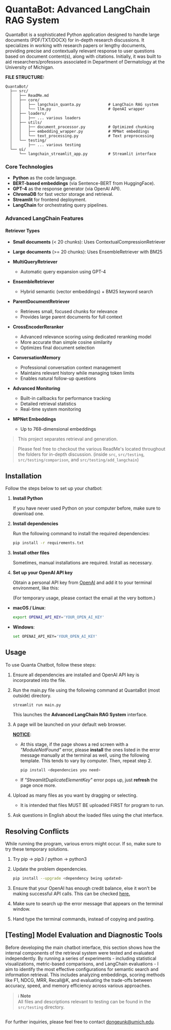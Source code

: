 # **QuantaBot: Advanced LangChain RAG System**

QuantaBot is a sophisticated Python application designed to handle large documents (PDF/TXT/DOCX) for in-depth research discussions. It specializes in working with research papers or lengthy documents, providing precise and contextually relevant response to user questions based on document content(s), along with citations. Initially, it was built to aid researchers/professors associated in Department of Dermatology at the University of Michigan.

**FILE STRUCTURE:**

```
QuantaBot/
  ├── src/
  │   ├── ReadMe.md
  │   ├── core/
  │   │   ├── langchain_quanta.py            # LangChain RAG system
  │   │   └── llm.py                         # OpenAI wrapper
  │   ├── loaders/
  │   │   ├── ... various loaders
  │   ├── utils/
  │   │   ├── document_processor.py          # Optimized chunking
  │   │   ├── embedding_wrapper.py           # MPNet embeddings
  │   │   └── text_processing.py             # Text preprocessing
  │   └── testing/
  │       ├── ... various testing
  └── ui/
      └── langchain_streamlit_app.py         # Streamlit interface
```

### Core Technologies

- **Python** as the code language.
- **BERT-based embeddings** (via Sentence-BERT from HuggingFace).
- **GPT-4** as the response generator (via OpenAI API).
- **ChromaDB** for fast vector storage and retrieval.
- **Streamlit** for frontend deployment.
- **LangChain** for orchestrating query pipelines.

### Advanced LangChain Features

#### Retriever Types

- **Small documents** (< 20 chunks): Uses ContextualCompressionRetriever
- **Large documents** (>= 20 chunks): Uses EnsembleRetriever with BM25

- **MultiQueryRetriever**
  - Automatic query expansion using GPT-4
- **EnsembleRetriever**
  - Hybrid semantic (vector embeddings) + BM25 keyword search
- **ParentDocumentRetriever**
  - Retrieves small, focused chunks for relevance
  - Provides large parent documents for full context
- **CrossEncoderReranker**
  - Advanced relevance scoring using dedicated reranking model
  - More accurate than simple cosine similarity
  - Optimizes final document selection
- **ConversationMemory**
  - Professional conversation context management
  - Maintains relevant history while managing token limits
  - Enables natural follow-up questions
- **Advanced Monitoring**
  - Built-in callbacks for performance tracking
  - Detailed retrieval statistics
  - Real-time system monitoring
- **MPNet Embeddings**
  - Up to 768-dimensional embeddings

> This project separates retrieval and generation.

> Please feel free to checkout the various ReadMe's located throughout the folders for in-depth discussion. (inside `src`, `src/testing`, `src/testing/comparison`, and `src/testing/add_langchain`)

## **Installation**

Follow the steps below to set up your chatbot:

1. **Install Python**

   If you have never used Python on your computer before, make sure to download one.

2. **Install dependencies**

   Run the following command to install the required dependencies:

   ```bash
   pip install -r requirements.txt
   ```

3. **Install other files**

   Sometimes, manual installations are required. Install as necessary.

4. **Set up your OpenAI API key**

   Obtain a personal API key from [OpenAI](https://openai.com/index/openai-api/) and add it to your terminal environment, like this:

   (For temporary usage, please contact the email at the very bottom.)

- **macOS / Linux**:

  ```bash
  export OPENAI_API_KEY='YOUR_OPEN_AI_KEY'
  ```

- **Windows**:

  ```bash
  set OPENAI_API_KEY='YOUR_OPEN_AI_KEY'
  ```

## **Usage**

To use Quanta Chatbot, follow these steps:

1. Ensure all dependencies are installed and OpenAI API key is incorporated into the file.
2. Run the main.py file using the following command at QuantaBot (most outside) directory.

   ```bash
   streamlit run main.py
   ```

   This launches the **Advanced LangChain RAG System** interface.

3. A page will be launched on your default web browser.

   <u>**NOTICE**</u>:

   - At this stage, if the page shows a red screen with a _"ModuleNotFound"_ error, please **install** the ones listed in the error message manually at the terminal as well, using the following template. This tends to vary by computer. Then, repeat step 2.
     ```bash
     pip install <dependencies you need>
     ```
   - If _"StreamlitDuplicateElementKey"_ error pops up, just **refresh** the page once more.

4. Upload as many files as you want by dragging or selecting.
   - It is intended that files MUST BE uploaded FIRST for program to run.
5. Ask questions in English about the loaded files using the chat interface.

## **Resolving Conflicts**

While running the program, various errors might occur. If so, make sure to try these temporary solutions.

1. Try pip -> pip3 / python -> python3
2. Update the problem dependencies.

   ```bash
   pip install --upgrade <dependency being updated>
   ```

3. Ensure that your OpenAI has enough credit balance, else it won't be making successful API calls. This can be checked [here.](platform.openai.com)
4. Make sure to search up the error message that appears on the terminal window.
5. Hand type the terminal commands, instead of copying and pasting.

## **[Testing] Model Evaluation and Diagnostic Tools**

Before developing the main chatbot interface, this section shows how the internal components of the retrieval system were tested and evaluated independently. By running a series of experiments - including statistical visualizations, metric-based comparisons, and LangChain evaluations - I aim to identify the most effective configurations for semantic search and information retrieval. This includes analyzing embeddings, scoring methods like F1, NDCG, MRR, Recall@K, and evaluating the trade-offs between accuracy, speed, and memory efficiency across various approaches.

> ℹ️ **Note**  
> All files and descriptions relevant to testing can be found in the `src/testing` directory.

##

For further inquiries, please feel free to contact dongeunk@umich.edu.
